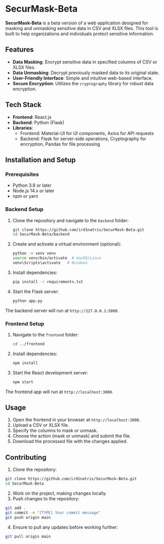 # SecurMask-Beta

**SecurMask-Beta** is a beta version of a web application designed for masking and unmasking sensitive data in CSV and XLSX files. This tool is built to help organizations and individuals protect sensitive information.

## Features

- **Data Masking**: Encrypt sensitive data in specified columns of CSV or XLSX files.
- **Data Unmasking**: Decrypt previously masked data to its original state.
- **User-Friendly Interface**: Simple and intuitive web-based interface.
- **Secure Encryption**: Utilizes the `cryptography` library for robust data encryption.

## Tech Stack

- **Frontend**: React.js
- **Backend**: Python (Flask)
- **Libraries**:
  - Frontend: Material-UI for UI components, Axios for API requests
  - Backend: Flask for server-side operations, Cryptography for encryption, Pandas for file processing

## Installation and Setup

### Prerequisites

- Python 3.8 or later
- Node.js 14.x or later
- npm or yarn

### Backend Setup

1. Clone the repository and navigate to the `backend` folder:
   ```bash
   git clone https://github.com/ird1natris/SecurMask-Beta.git
   cd SecurMask-Beta/backend
   ```

2. Create and activate a virtual environment (optional):
   ```bash
   python -m venv venv
   source venv/bin/activate  # macOS/Linux
   venv\Scripts\activate   # Windows
   ```

3. Install dependencies:
   ```bash
   pip install -r requirements.txt
   ```

4. Start the Flask server:
   ```bash
   python app.py
   ```

The backend server will run at `http://127.0.0.1:5000`.

### Frontend Setup

1. Navigate to the `frontend` folder:
   ```bash
   cd ../frontend
   ```

2. Install dependencies:
   ```bash
   npm install
   ```

3. Start the React development server:
   ```bash
   npm start
   ```

The frontend app will run at `http://localhost:3000`.

## Usage

1. Open the frontend in your browser at `http://localhost:3000`.
2. Upload a CSV or XLSX file.
3. Specify the columns to mask or unmask.
4. Choose the action (mask or unmask) and submit the file.
5. Download the processed file with the changes applied.

## Contributing

1. Clone the repository:
```bash
git clone https://github.com/ird1natris/SecurMask-Beta.git  
cd SecurMask-Beta  
```
2. Work on the project, making changes locally.
3. Push changes to the repository:
```bash
git add .  
git commit -m "[TYPE] Your commit message"  
git push origin main  
```
4. Ensure to pull any updates before working further:
```bash
git pull origin main  
```


